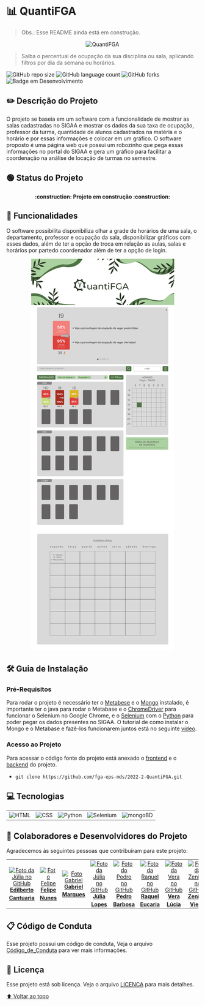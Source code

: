 # 📊 QuantiFGA
>Obs.: Esse README ainda está em construção.


<p align="center">
  <img max-height="100px" src="https://i.imgur.com/ffRw0Ns.png" alt="QuantiFGA">
</p>

> Saiba o percentual de ocupação da sua disciplina ou sala, aplicando filtros por dia da semana ou horários. 



![GitHub repo size](https://img.shields.io/github/repo-size/fga-eps-mds/2022-2-Squad9?style=for-the-badge)
![GitHub language count](https://img.shields.io/github/languages/count/fga-eps-mds/2022-2-Squad9?style=for-the-badge)
![GitHub forks](https://img.shields.io/github/forks/fga-eps-mds/2022-2-Squad9?style=for-the-badge)
![Badge em Desenvolvimento](http://img.shields.io/static/v1?label=STATUS&message=EM%20DESENVOLVIMENTO&color=GREEN&style=for-the-badge)


## ✏️ Descrição do Projeto

O projeto se baseia em um software com a funcionalidade de mostrar as salas cadastradas no SIGAA e mostrar os dados da sua taxa de ocupação, professor da turma, quantidade de alunos cadastrados na matéria e o horário e por essas informações e colocar em um gráfico. 
O software proposto é uma página web que possui um robozinho que pega essas informações no portal do SIGAA e gera um gráfico para facilitar a coordenação na análise de locação de turmas no semestre.


## 🟢 Status do Projeto

<h4 align="center"> 
    :construction:  Projeto em construção  :construction:
</h4>


## 🔨 Funcionalidades

O software possibilita disponibiliza olhar a grade de horários de uma sala, o departamento, professor e ocupação da sala, disponibilizar gráficos com esses dados,  além de ter a opção de troca em relação as aulas, salas e horários por partedo coordenador além de ter a opção de login.

<p align="center">
  <img max-height="400px" src="https://github.com/pedrobarbosaocb/RepositorioTeste/raw/main/docs/img/prototipo_alta.png?raw=true" alt="QuantiFGA">
</p>


## 🛠️ Guia de Instalação


### Pré-Requisitos

Para rodar o projeto é necessário ter o [Metabese](https://github.com/pedrobarbosaocb/RepositorioTeste/blob/main/docs/Metabase%20-%20Getting%20Started.md) e o [Mongo](https://www.mongodb.com/try/download/community) instalado, é importante ter o java para rodar o Metabase e o [ChromeDriver](https://chromedriver.chromium.org/downloads) para funcionar o Selenium no Google Chrome, e o [Selenium](https://www.selenium.dev/downloads/) com o [Python](https://www.python.org/downloads/) para poder pegar os dados presentes no SIGAA. 
O tutorial de como instalar o Mongo e o Metabase e fazê-los funcionarem juntos está no seguinte [vídeo](https://www.youtube.com/watch?v=H5GFGJrVnqQ&t=371s).


###  Acesso ao Projeto

Para acessar o código fonte do projeto está anexado o [frontend](https://github.com/fga-eps-mds/2022-2-QuantiFGA/tree/main/frontend) e o [backend](https://github.com/fga-eps-mds/2022-2-QuantiFGA/tree/main/backend) do projeto.

* `git clone https://github.com/fga-eps-mds/2022-2-QuantiFGA.git`


## 💻 Tecnologias
  

<table>
<tr>
<td valign="top"><img src="https://cdn-icons-png.flaticon.com/512/174/174854.png" alt="HTML" height="80" width="auto"/></td>
<td valign="top"><img src="https://logospng.org/download/css-3/logo-css-3-2048.png" alt="CSS" height="80" width="auto"/></td>
<td valign="top"><img src="https://upload.wikimedia.org/wikipedia/commons/thumb/1/1f/Python_logo_01.svg/800px-Python_logo_01.svg.png" alt="Python" height="80" width="auto"/></td>
<td valign="top"><img src="https://upload.wikimedia.org/wikipedia/commons/d/d5/Selenium_Logo.png" alt="Selenium" height="80" width="auto"/></td>
<td valign="top"><img src="https://coffops.com/wp-content/uploads/2022/07/mdb.png" alt="mongoBD" height="80" width="auto"/></td>
</tr>
</table>


## 🤝 Colaboradores e Desenvolvidores do Projeto

Agradecemos às seguintes pessoas que contribuíram para este projeto:

<table>
  <tr>
     <td align="center">
      <a href="#">
        <img src="https://avatars.githubusercontent.com/u/69125218?v=4" width="100px;" alt="Foto da Júlia no GitHub"/><br>
        <sub>
          <b><a href="https://github.com/edilbertocantuaria">Edilberto Cantuaria</a></b>
        </sub>
      </a>
    </td>
  <td align="center">
      <a href="#">
        <img src="https://avatars.githubusercontent.com/u/107002722?v=4" width="100px;" alt="Foto Felipe"/><br>
        <sub>
          <b><a href="https://github.com/FelipeNunesdM">Felipe Nunes</a></b>
        </sub>
      </a>
    </td>
    <td align="center">
      <a href="#">
        <img src="https://avatars.githubusercontent.com/u/88348513?v=4" width="100px;" alt="Foto Gabriel"/><br>
        <sub>
          <b><a href="https://github.com/GabrielMS00">Gabriel Marques </a></b>
        </sub>
      </a>
    </td>
    <td align="center">
      <a href="#">
        <img src="https://avatars.githubusercontent.com/u/112433653?v=4" width="100px;" alt="Foto da Júlia no GitHub"/><br>
        <sub>
          <b><a href="https://github.com/JuliaDaYo">Júlia Lopes</a></b>
        </sub>
      </a>
    </td>
    <td align="center">
      <a href="#">
        <img src="https://avatars.githubusercontent.com/u/78980796?v=4" width="100px;" alt="Foto do Pedro no GitHub"/><br>
        <sub>
          <b><a href="https://github.com/pedrobarbosaocb">Pedro Barbosa</a></b>
        </sub>
      </a>
    </td>
    <td align="center">
      <a href="#">
        <img src="https://avatars.githubusercontent.com/u/81540491?v=4" width="100px;" alt="Foto da Raquel no GitHub"/><br>
        <sub>
          <b><a href="https://github.com/raqueleucaria">Raquel Eucaria</a></b>
        </sub>
      </a>
    </td>
    <td align="center">
      <a href="#">
        <img src="https://avatars.githubusercontent.com/u/78658486?v=4" width="100px;" alt="Foto da Vera no GitHub"/><br>
        <sub>
          <b><a href="https://github.com/verabelucia">Vera Lúcia</a></b>
        </sub>
      </a>
    </td>
    <td align="center">
      <a href="#">
        <img src="https://avatars.githubusercontent.com/u/101183963?v=4" width="100px;" alt="Foto da Zenilda no GitHub"/><br>
        <sub>
          <b><a href="https://github.com/ZenildaVieira">Zenilda Vieira</a></b>
        </sub>
      </a>
    </td>
  </tr>
</table>


## 📋 Código de Conduta

Esse projeto possui um código de conduta, Veja o arquivo [Código_de_Conduta](https://github.com/fga-eps-mds/2022-2-QuantiFGA/blob/main/código%20de%20conduta.md) para ver mais informações.


## 📝 Licença

Esse projeto está sob licença. Veja o arquivo [LICENÇA](https://github.com/fga-eps-mds/2022-2-Squad9/blob/main/LICENSE) para mais detalhes.


[⬆ Voltar ao topo](https://github.com/fga-eps-mds/2022-2-Squad9)<br>
